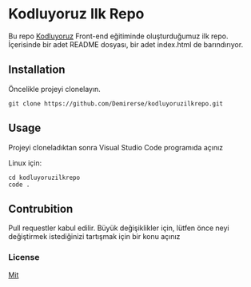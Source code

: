 # Kodluyoruz Ilk Repo

Bu repo [Kodluyoruz](https://app.patika.dev/) Front-end eğitiminde oluşturduğumuz ilk repo. İçerisinde bir adet README dosyası, bir adet index.html de barındırıyor.

## Installation

Öncelikle projeyi clonelayın.

```
git clone https://github.com/Demirerse/kodluyoruzilkrepo.git
```
## Usage

Projeyi cloneladıktan sonra Visual Studio Code programıda açınız

Linux için:
```
cd kodluyoruzilkrepo
code .
```

## Contrubition

Pull requestler kabul edilir. Büyük değişiklikler için, lütfen önce neyi değiştirmek istediğinizi tartışmak için bir konu açınız 

### License 

[Mit](https://choosealicense.com/licenses/mit/)
